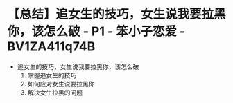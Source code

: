 # 【总结】追女生的技巧，女生说我要拉黑你，该怎么破 - P1 - 笨小子恋爱 - BV1ZA411q74B

-   追女生的技巧，女生说我要拉黑你，该怎么破
    1.  掌握追女生的技巧
    2.  如何应对女生说要拉黑你
    3.  解决女生拉黑的问题